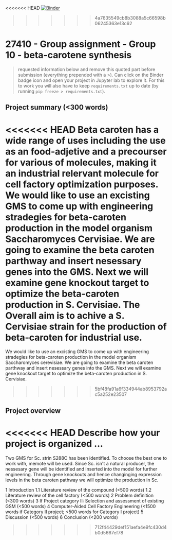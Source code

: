 <<<<<<< HEAD
[![Binder](https://mybinder.org/badge_logo.svg)](https://mybinder.org/v2/gh/https://github.com/27410/27410-2020-group-project-group-10-betacaroten-synthesis.git/main)
>>>>>>> 4a7635549cb8b3088a5c66598b06245363e13c62

# 27410 - Group assignment - Group 10 - beta-carotene synthesis

> requested information below and remove this quoted part before submission (everything prepended with a >).
> Can click on the Binder badge icon and open your project in Jupyter lab to explore it.
> For this to work you will also have to keep `requirements.txt` up to date (by running `pip freeze > requirements.txt`).


## Project summary (<300 words)
<<<<<<< HEAD
Beta caroten has a wide range of uses including the use as an food-adjetive and a precourser for various of molecules, making it an industrial relervant molecule for cell factory optimization purposes.
We would like to use an excisting GMS to come up with engineering stradegies for beta-caroten production in the model organism Saccharomyces Cervisiae. We are going to examine the beta caroten parthway and insert nesessary genes into the GMS. Next we will examine gene knockout target to optimize the beta-caroten production in S. Cervisiae. The Overall aim is to achive a S. Cervisiae strain for the production of beta-caroten for industrial use. 
=======
We would like to use an excisting GMS to come up with engineering stradegies for beta-caroten production in the model organism Saccharomyces cerevisiae. We are going to examine the beta caroten parthway and insert nesessary genes into the GMS. Next we will examine gene knockout target to optimize the beta-caroten production in S. Cervisiae. 
>>>>>>> 5bf48fa91a6f334944ab8953792ac5a252e23507

## Project overview
<<<<<<< HEAD
Describe how your project is organized ...
=======
Two GMS for Sc. strin S288C has been identified. To choose the best one to work with, memote will be used.
Since Sc. isn't a natural producer, the nessesary gene will be identified and inserted into the model for further engineering.
Through gene knockouts and hence changinging expression levels in the beta caroten pathway we will optimize the production in Sc.

1 Introduction
    1.1 Literature review of the compound (<500 words)
    1.2 Literature review of the cell factory (<500 words)
2 Problem definition (<300 words)
3 If Project category II: Selection and assessment of existing GSM (<500 words)
4 Computer-Aided Cell Factory Engineering (<1500 words if Category II project; <500 words for Category I project)
5 Discussion (<500 words)
6 Conclusion (<200 words)


>>>>>>> 712f44429def151aefa4e9fc430d4b0d5667ef78
